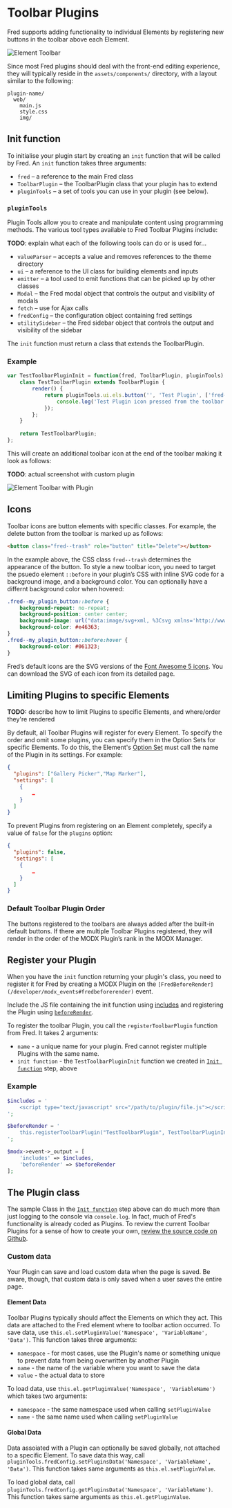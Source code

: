 # Toolbar Plugins

Fred supports adding functionality to individual Elements by registering new buttons in the toolbar above each Element.

![Element Toolbar](/media/toolbar.png)

Since most Fred plugins should deal with the front-end editing experience, they will typically reside in the `assets/components/` directory, with a layout similar to the following:

```
plugin-name/
  web/
    main.js
    style.css
    img/   
```

## Init function
To initialise your plugin start by creating an `init` function that will be called by Fred. An `init` function takes three arguments: 
 
- `fred` – a reference to the main Fred class
- `ToolbarPlugin` – the ToolbarPlugin class that your plugin has to extend
- `pluginTools` – a set of tools you can use in your plugin (see below).

### `pluginTools`

Plugin Tools allow you to create and manipulate content using programming methods. The various tool types available to Fred Toolbar Plugins include:

**TODO**: explain what each of the following tools can do or is used for…

- `valueParser` – accepts a value and removes references to the theme directory
- `ui` – a reference to the UI class for building elements and inputs
- `emitter` – a tool used to emit functions that can be picked up by other classes
- `Modal` – the Fred modal object that controls the output and visibility of modals
- `fetch` – use for Ajax calls
- `fredConfig` – the configuration object containing fred settings
- `utilitySidebar` – the Fred sidebar object that controls the output and visibility of the sidebar


The `init` function must return a class that extends the ToolbarPlugin.

### Example

```js
var TestToolbarPluginInit = function(fred, ToolbarPlugin, pluginTools) {
    class TestToolbarPlugin extends ToolbarPlugin {
        render() {
            return pluginTools.ui.els.button('', 'Test Plugin', ['fred--element-settings'], () => {
                console.log('Test Plugin icon pressed from the toolbar');
            });
        };
    }
    
    return TestToolbarPlugin;
};
```

This will create an additional toolbar icon at the end of the  toolbar making it look as follows:

**TODO**: actual screenshot with custom plugin

![Element Toolbar with Plugin](/media/toolbar.png)

## Icons
Toolbar icons are button elements with specific classes. For example, the delete button from the toolbar is marked up as follows:

```html
<button class="fred--trash" role="button" title="Delete"></button>
```

In the example above, the CSS class `fred--trash` determines the appearance of the button. To style a new toolbar icon, you need to target the psuedo element `::before` in your plugin’s CSS with inline SVG code for a background image, and a background color. You can optionally have a differnt background color when hovered:  

```css
.fred--my_plugin_button::before {
    background-repeat: no-repeat;
    background-position: center center;
    background-image: url("data:image/svg+xml, %3Csvg xmlns='http://www.w3.org/2000/svg' viewBox='0 0 512 512' fill='%23fff'%3E%3Cpath d='M512 144v288c0 26.5-21.5 48-48 48H48c-26.5 0-48-21.5-48-48V144c0-26.5 21.5-48 48-48h88l12.3-32.9c7-18.7 24.9-31.1 44.9-31.1h125.5c20 0 37.9 12.4 44.9 31.1L376 96h88c26.5 0 48 21.5 48 48zM376 288c0-66.2-53.8-120-120-120s-120 53.8-120 120 53.8 120 120 120 120-53.8 120-120zm-32 0c0 48.5-39.5 88-88 88s-88-39.5-88-88 39.5-88 88-88 88 39.5 88 88z'/%3E%3C/svg%3E");
    background-color: #e46363;
}
.fred--my_plugin_button::before:hover {
    background-color: #061323;
}
```

Fred’s default icons are the SVG versions of the [Font Awesome 5 icons](https://fontawesome.com/icons?d=gallery). You can download the SVG of each icon from its detailed page.

## Limiting Plugins to specific Elements

**TODO:** describe how to limit Plugins to specific Elements, and where/order they're rendered

By default, all Toolbar Plugins will register for every Element. To specify the order and omit some plugins, you can specify them in the Option Sets for specific Elements. To do this, the Element's [Option Set](/themer/options/settings.md) must call the name of the Plugin in its settings. For example:

```json
{
  "plugins": ["Gallery Picker","Map Marker"],  
  "settings": [
    {
        …
    }
  ]
}
```

To prevent Plugins from registering on an Element completely, specify a value of `false` for the `plugins` option:

```json
{
  "plugins": false,  
  "settings": [
    {
        …
    }
  ]
}
```

### Default Toolbar Plugin Order

The buttons registered to the toolbars are always added after the built-in default buttons. If there are multiple Toolbar Plugins registered, they will render in the order of the MODX Plugin’s rank in the MODX Manager.


## Register your Plugin
When you have the `init` function returning your plugin's class, you need to register it for Fred by creating a MODX Plugin on the `[FredBeforeRender](/developer/modx_events#fredbeforerender)` event.

Include the JS file containing the init function using [includes](/developer/modx_events#includes) and registering the Plugin using [`beforeRender`](/developer/modx_events#beforerender).


To register the toolbar Plugin, you call the `registerToolbarPlugin` function from Fred. It takes 2 arguments:

- `name` - a unique name for your plugin. Fred cannot register multiple Plugins with the same name.
- `init function` - the `TestToolbarPluginInit` function we created in [`Init function`](#init-function) step, above

### Example
```php
$includes = '
    <script type="text/javascript" src="/path/to/plugin/file.js"></script>
';

$beforeRender = '
    this.registerToolbarPlugin("TestToolbarPlugin", TestToolbarPluginInit);
';

$modx->event->_output = [
    'includes' => $includes, 
    'beforeRender' => $beforeRender
];
```

## The Plugin class
The sample Class in the [`Init function`](#init-function) step above can do much more than just logging to the console via `console.log`. In fact, much of Fred's functionality is already coded as Plugins. To review the current Toolbar Plugins for a sense of how to create your own, [review the source code on Github](https://github.com/modxcms/fred/tree/master/_build/assets/js/Components/Sidebar/Elements/Toolbar).

### Custom data
Your Plugin can save and load custom data when the page is saved. Be aware, though, that custom data is only saved when a user saves the entire page.

#### Element Data
Toolbar Plugins typically should affect the Elements on which they act. This data are attached to the Fred element where to toolbar action occurred. To save data, use `this.el.setPluginValue('Namespace', 'VariableName', 'Data')`. This function takes three arguments:

- `namespace` - for most cases, use the Plugin's name or something unique to prevent data from being overwritten by another Plugin
- `name` - the name of the variable where you want to save the data
- `value` - the actual data to store

To load data, use `this.el.getPluginValue('Namespace', 'VariableName')` which takes two arguments:

- `namespace` - the same namespace used when calling `setPluginValue`
- `name` - the same name used when calling `setPluginValue`

#### Global Data
Data assoiated with a Plugin can optionally be saved globally, not attached to a specific Element. To save data this way, call `pluginTools.fredConfig.setPluginsData('Namespace', 'VariableName', 'Data')`. This function takes same arguments as `this.el.setPluginValue`.

To load global data, call `pluginTools.fredConfig.getPluginsData('Namespace', 'VariableName')`. This function takes same arguments as `this.el.getPluginValue`.